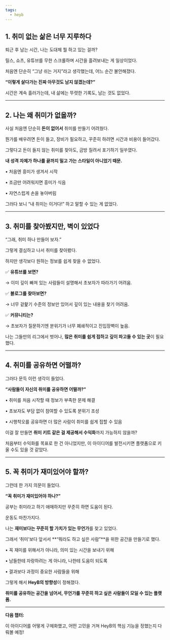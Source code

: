 ```yaml
---
tags:
  - heyb
---
```



## **1. 취미 없는 삶은 너무 지루하다**

  

퇴근 후 남는 시간, 나는 도대체 뭘 하고 있는 걸까?

  

릴스, 쇼츠, 유튜브를 무한 스크롤하며 시간을 흘려보내는 게 일상이었다.

처음엔 단순히 “그냥 쉬는 거지”라고 생각했는데, 어느 순간 불안해졌다.

  

**“이렇게 살다가는 진짜 아무것도 남지 않겠는데?”**

  

시간은 계속 흘러가는데, 내 삶에는 뚜렷한 기록도, 남는 것도 없었다.

---

## **2. 나는 왜 취미가 없을까?**

  

사실 처음엔 단순히 **돈이 없어서** 취미를 만들기 어려웠다.

뭔가를 배우려면 돈이 들고, 장비가 필요하고, 꾸준히 하려면 시간과 비용이 들어갔다.

  

그렇다고 돈이 들지 않는 취미를 찾아도, 금방 질려서 포기하기 일쑤였다.

  

**내 성격 자체가 하나를 끝까지 밀고 가는 스타일이 아니었기 때문.**

• 처음엔 흥미가 생겨서 시작

• 조금만 어려워지면 흥미가 식음

• 자연스럽게 손을 놓아버림

  

그러다 보니 “내 취미는 이거다!” 하고 말할 수 있는 게 없었다.

---

## **3. 취미를 찾아봤지만, 벽이 있었다**

  

“그래, 취미 하나 만들어 보자.”

  

그렇게 결심하고 나서 취미를 찾아봤다.

하지만 생각보다 원하는 정보를 쉽게 찾을 수 없었다.

  

✅ **유튜브를 보면?**

→ 이미 깊이 빠져 있는 사람들이 설명해서 초보자가 따라가기 어려움.

  

✅ **블로그를 찾아보면?**

→ 너무 겉핥기 수준의 정보만 있어서 깊이 있는 내용을 찾기 어려움.

  

✅ **커뮤니티는?**

→ 초보자가 질문하기엔 분위기가 너무 폐쇄적이고 진입장벽이 높음.

  

나는 그들만의 리그에서 벗어나, **많은 취미를 쉽게 접하고 깊이 파고들 수 있는 곳**이 필요했다.

---

## **4. 취미를 공유하면 어떨까?**

  

그러다 문득 이런 생각이 들었다.

  

**“사람들이 자신의 취미를 공유하면 어떨까?”**

• 취미를 처음 시작할 때 정보가 부족한 문제 해결

• 초보자도 부담 없이 참여할 수 있도록 분위기 조성

• 시행착오를 공유하면 더 많은 사람이 취미를 쉽게 접할 수 있음

  

이걸 잘 만들면 **취미 키트 같은 걸 제공해서 수익화**까지 가능하지 않을까?

처음부터 수익화를 목표로 한 건 아니었지만, 이 아이디어를 발전시키면 플랫폼으로 키울 수도 있을 것 같았다.

---

## **5. 꼭 취미가 재미있어야 할까?**

  

그런데 한 가지 의문이 들었다.

  

**“꼭 취미가 재미있어야 하나?”**

  

공부는 취미라고 하기 애매하지만 꾸준히 하면 도움이 된다.

운동도 마찬가지다.

나는 **재미보다는 꾸준히 할 가치가 있는 무언가**를 찾고 있었다.

  

그래서 ‘취미’보다 앞서서 **“뭐라도 하고 싶은 사람”**을 위한 공간을 만들기로 했다.

• 꼭 재미를 위해서가 아니라, 의미 있는 시간을 보내기 위해

• 남들한테 자랑하려는 게 아니라, 나한테 도움이 되도록

• 결과보다 과정이 중요한 사람들을 위해

  

그렇게 해서 **HeyB의 방향성**이 정해졌다.

**취미를 공유하는 공간을 넘어서, 무언가를 꾸준히 하고 싶은 사람들이 모일 수 있는 플랫폼.**

---

**다음 챕터:**

이 아이디어를 어떻게 구체화했고, 어떤 고민을 거쳐 HeyB의 핵심 기능을 정했는지 다뤄볼 예정!